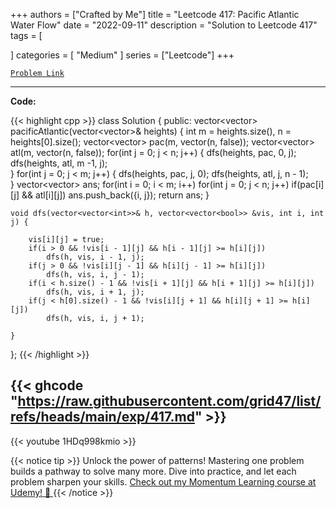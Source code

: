 
+++
authors = ["Crafted by Me"]
title = "Leetcode 417: Pacific Atlantic Water Flow"
date = "2022-09-11"
description = "Solution to Leetcode 417"
tags = [
    
]
categories = [
    "Medium"
]
series = ["Leetcode"]
+++



[`Problem Link`](https://leetcode.com/problems/pacific-atlantic-water-flow/description/)

---

**Code:**

{{< highlight cpp >}}
class Solution {
public:
    vector<vector<int>> pacificAtlantic(vector<vector<int>>& heights) {
        int m = heights.size(), n = heights[0].size();
        vector<vector<bool>> pac(m, vector<bool>(n, false));
        vector<vector<bool>> atl(m, vector<bool>(n, false));
        for(int j = 0; j < n; j++) {
            dfs(heights, pac, 0, j);
            dfs(heights, atl, m -1, j);            
        }
        for(int j = 0; j < m; j++) {
            dfs(heights, pac, j, 0);
            dfs(heights, atl, j, n - 1);            
        }
        vector<vector<int>> ans;
        for(int i = 0; i < m; i++)
        for(int j = 0; j < n; j++)
            if(pac[i][j] && atl[i][j])
                ans.push_back({i, j});
        return ans;
    }
    
    void dfs(vector<vector<int>>& h, vector<vector<bool>> &vis, int i, int j) {
        
        vis[i][j] = true;
        if(i > 0 && !vis[i - 1][j] && h[i - 1][j] >= h[i][j])
            dfs(h, vis, i - 1, j);
        if(j > 0 && !vis[i][j - 1] && h[i][j - 1] >= h[i][j])
            dfs(h, vis, i, j - 1);
        if(i < h.size() - 1 && !vis[i + 1][j] && h[i + 1][j] >= h[i][j])
            dfs(h, vis, i + 1, j);
        if(j < h[0].size() - 1 && !vis[i][j + 1] && h[i][j + 1] >= h[i][j])
            dfs(h, vis, i, j + 1);
        
    }
    
};
{{< /highlight >}}

{{< ghcode "https://raw.githubusercontent.com/grid47/list/refs/heads/main/exp/417.md" >}}
---
{{< youtube 1HDq998kmio >}}

{{< notice tip >}}
Unlock the power of patterns! Mastering one problem builds a pathway to solve many more. Dive into practice, and let each problem sharpen your skills. [Check out my Momentum Learning course at Udemy! 🚀 ](https://www.udemy.com/course/algorithms-and-data-structures-in-cpp/)
{{< /notice >}}

